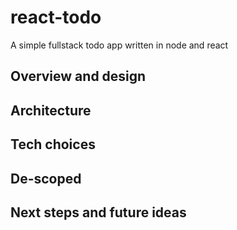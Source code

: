 # react-todo

A simple fullstack todo app written in node and react

## Overview and design

## Architecture

## Tech choices

## De-scoped

## Next steps and future ideas
